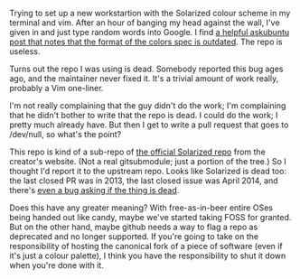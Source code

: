Trying to set up a new workstartion with the Solarized colour scheme in my terminal and vim. After an hour of banging my head against the wall, I've given in and just type random words into Google. I find [a helpful askubuntu post that notes that the format of the colors spec is outdated](http://askubuntu.com/questions/315230/solarized-theme-in-terminal-vim-on-xubuntu). The repo is useless.

Turns out the repo I was using is dead. Somebody reported this bug ages ago, and the maintainer never fixed it. It's a trivial amount of work really, probably a Vim one-liner.

I'm not really complaining that the guy didn't do the work; I'm complaining that he didn't bother to write that the repo is dead. I could do the work; I pretty much already have. But then I get to write a pull request that goes to /dev/null, so what's the point?

This repo is kind of a sub-repo of [the official Solarized repo](https://github.com/altercation/solarized) from the creator's website. (Not a real gitsubmodule; just a portion of the tree.) So I thought I'd report it to the upstream repo. Looks like Solarized is dead too: the last closed PR was in 2013, the last closed issue was April 2014, and there's [even a bug asking if the thing is dead](https://github.com/altercation/solarized/issues/299).

Does this have any greater meaning? With free-as-in-beer entire OSes being handed out like candy, maybe we've started taking FOSS for granted. But on the other hand, maybe github needs a way to flag a repo as deprecated and no longer supported. If you're going to take on the responsibility of hosting the canonical fork of a piece of software (even if it's just a colour palette), I think you have the responsibility to shut it down when you're done with it.
